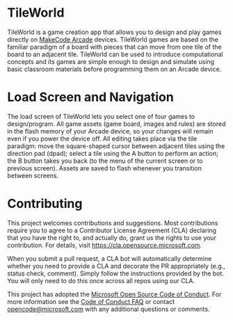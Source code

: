 # TileWorld

TileWorld is a game creation app that allows you to design and play games directly on [MakeCode Arcade](https://arcade.makecode.com/) devices.  TileWorld games are based on the familiar paradigm of a board with pieces that can move from one tile of the board to an adjacent tile.  TileWorld can be used to introduce computational concepts and its games are simple enough to design and simulate using basic classroom materials before programming them on an Arcade device. 

# Load Screen and Navigation

The load screen of TileWorld lets you select one of four games to design/program.  All game assets (game board, images and rules) are stored in the flash memory of your Arcade device, so your changes will remain even if you power the device off. All editing takes place via the tile paradigm: move the square-shaped cursor between adjacent tiles using the direction pad (dpad); select a tile using the A button to perform an action; the B button takes you back (to the menu of the current screen or to previous screen). Assets are saved to flash whenever you transition between screens.

# Contributing

This project welcomes contributions and suggestions.  Most contributions require you to agree to a
Contributor License Agreement (CLA) declaring that you have the right to, and actually do, grant us
the rights to use your contribution. For details, visit https://cla.opensource.microsoft.com.

When you submit a pull request, a CLA bot will automatically determine whether you need to provide
a CLA and decorate the PR appropriately (e.g., status check, comment). Simply follow the instructions
provided by the bot. You will only need to do this once across all repos using our CLA.

This project has adopted the [Microsoft Open Source Code of Conduct](https://opensource.microsoft.com/codeofconduct/).
For more information see the [Code of Conduct FAQ](https://opensource.microsoft.com/codeofconduct/faq/) or
contact [opencode@microsoft.com](mailto:opencode@microsoft.com) with any additional questions or comments.
